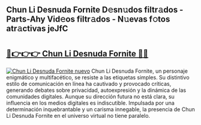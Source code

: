 ## Chun Li Desnuda Fornite D𝚎sn𝚞dos filtr𝚊dos - Parts-Ahy Vid𝚎os filtr𝚊dos - N𝚞evas f𝚘tos atr𝚊ctivas jeJfC

# <h2><a href="http://mb2tx7m.tromn.icu/?c=Chun+Li+Desnuda+Fornite">🔗👉👉👉 Chun Li Desnuda Fornite 🔗🔗</a></h2>

[![Chun Li Desnuda Fornite nuevo](https://i.imgur.com/pEAQMta.gif)](http://mb2tx7m.tromn.icu/?c=Chun+Li+Desnuda+Fornite)
Chun Li Desnuda Fornite, un personaje enigmático y multifacético, se resiste a las etiquetas simples. Su distintivo estilo de comunicación en línea ha cautivado y provocado críticas, generando debates sobre privacidad, autoexpresión y la dinámica de las comunidades digitales. Aunque su dirección futura no está clara, su influencia en los medios digitales es indiscutible. Impulsada por una determinación inquebrantable y un carisma innegable, la presencia de Chun Li Desnuda Fornite en el universo virtual no tiene paralelo.
